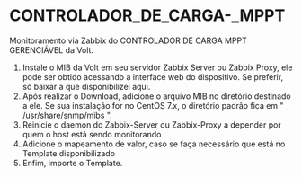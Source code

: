 # CONTROLADOR_DE_CARGA-_MPPT

Monitoramento via Zabbix do CONTROLADOR DE CARGA MPPT GERENCIÁVEL da Volt.

1. Instale o MIB da Volt em seu servidor Zabbix Server ou Zabbix Proxy, ele pode ser obtido acessando a interface web do dispositivo. Se preferir, só baixar a que disponibilizei aqui.
2. Após realizar o Download, adicione o arquivo MIB no diretório destinado a ele. Se sua instalação for no CentOS 7.x, o diretório padrão fica em " /usr/share/snmp/mibs ".
3. Reinicie o daemon do Zabbix-Server ou Zabbix-Proxy a depender por quem o host está sendo monitorando
4. Adicione o mapeamento de valor, caso se faça necessário que está no Template disponibilizado
5. Enfim, importe o Template.




